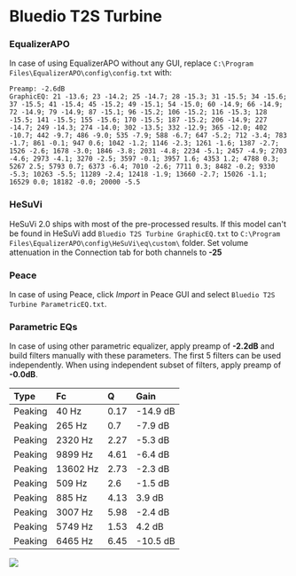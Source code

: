# Bluedio T2S Turbine

### EqualizerAPO
In case of using EqualizerAPO without any GUI, replace `C:\Program Files\EqualizerAPO\config\config.txt`
with:
```
Preamp: -2.6dB
GraphicEQ: 21 -13.6; 23 -14.2; 25 -14.7; 28 -15.3; 31 -15.5; 34 -15.6; 37 -15.5; 41 -15.4; 45 -15.2; 49 -15.1; 54 -15.0; 60 -14.9; 66 -14.9; 72 -14.9; 79 -14.9; 87 -15.1; 96 -15.2; 106 -15.2; 116 -15.3; 128 -15.5; 141 -15.5; 155 -15.6; 170 -15.5; 187 -15.2; 206 -14.9; 227 -14.7; 249 -14.3; 274 -14.0; 302 -13.5; 332 -12.9; 365 -12.0; 402 -10.7; 442 -9.7; 486 -9.0; 535 -7.9; 588 -6.7; 647 -5.2; 712 -3.4; 783 -1.7; 861 -0.1; 947 0.6; 1042 -1.2; 1146 -2.3; 1261 -1.6; 1387 -2.7; 1526 -2.6; 1678 -3.0; 1846 -3.8; 2031 -4.8; 2234 -5.1; 2457 -4.9; 2703 -4.6; 2973 -4.1; 3270 -2.5; 3597 -0.1; 3957 1.6; 4353 1.2; 4788 0.3; 5267 2.5; 5793 0.7; 6373 -6.4; 7010 -2.6; 7711 0.3; 8482 -0.2; 9330 -5.3; 10263 -5.5; 11289 -2.4; 12418 -1.9; 13660 -2.7; 15026 -1.1; 16529 0.0; 18182 -0.0; 20000 -5.5
```

### HeSuVi
HeSuVi 2.0 ships with most of the pre-processed results. If this model can't be found in HeSuVi add
`Bluedio T2S Turbine GraphicEQ.txt` to `C:\Program Files\EqualizerAPO\config\HeSuVi\eq\custom\` folder.
Set volume attenuation in the Connection tab for both channels to **-25**

### Peace
In case of using Peace, click *Import* in Peace GUI and select `Bluedio T2S Turbine ParametricEQ.txt`.

### Parametric EQs
In case of using other parametric equalizer, apply preamp of **-2.2dB** and build filters manually
with these parameters. The first 5 filters can be used independently.
When using independent subset of filters, apply preamp of **-0.0dB**.

| Type    | Fc       |    Q | Gain     |
|:--------|:---------|:-----|:---------|
| Peaking | 40 Hz    | 0.17 | -14.9 dB |
| Peaking | 265 Hz   | 0.7  | -7.9 dB  |
| Peaking | 2320 Hz  | 2.27 | -5.3 dB  |
| Peaking | 9899 Hz  | 4.61 | -6.4 dB  |
| Peaking | 13602 Hz | 2.73 | -2.3 dB  |
| Peaking | 509 Hz   | 2.6  | -1.5 dB  |
| Peaking | 885 Hz   | 4.13 | 3.9 dB   |
| Peaking | 3007 Hz  | 5.98 | -2.4 dB  |
| Peaking | 5749 Hz  | 1.53 | 4.2 dB   |
| Peaking | 6465 Hz  | 6.45 | -10.5 dB |

![](https://raw.githubusercontent.com/jaakkopasanen/AutoEq/master/results/rtings/avg/Bluedio%20T2S%20Turbine/Bluedio%20T2S%20Turbine.png)